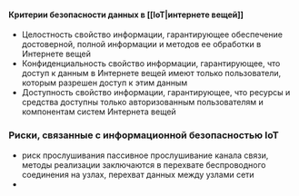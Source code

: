 #### Критерии безопасности данных в [[IoT|интернете вещей]]
- Целостность
  свойство информации, гарантирующее обеспечение достоверной, полной информации и методов ее обработки в Интернете вещей
- Конфиденциальность
  свойство информации, гарантирующее, что доступ к данным в Интернете вещей имеют только пользователи, которым разрешен доступ к этим данным
- Доступность
  свойство информации, гарантирующее, что ресурсы и средства доступны только авторизованным пользователям и компонентам систем Интернета вещей

### Риски, связанные с информационной безопасностью IoT
- риск прослушивания
  пассивное прослушивание канала связи, методы реализации заключаются в перехвате беспроводного соединения на узлах, перехват данных между узлами сети
- 
